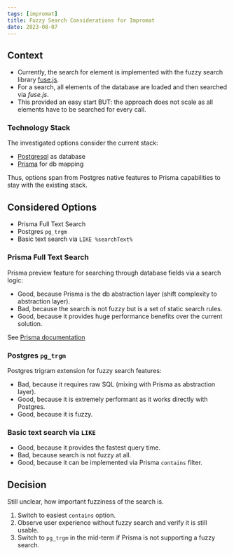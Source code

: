```yaml
---
tags: [impromat]
title: Fuzzy Search Considerations for Impromat
date: 2023-08-07
---
```


## Context

- Currently, the search for element is implemented with the fuzzy search library [fuse.js](https://www.fusejs.io/).
- For a search, all elements of the database are loaded and then searched via _fuse.js_.
- This provided an easy start BUT: the approach does not scale as all elements have to be searched for every call.

### Technology Stack

The investigated options consider the current stack:

- [Postgresql](https://www.postgresql.org/) as database
- [Prisma](https://www.prisma.io/) for db mapping

Thus, options span from Postgres native features to Prisma capabilities to stay with the existing stack.

## Considered Options

- Prisma Full Text Search
- Postgres `pg_trgm`
- Basic text search via `LIKE %searchText%`

### Prisma Full Text Search

Prisma preview feature for searching through database fields via a search logic:

- Good, because Prisma is the db abstraction layer (shift complexity to abstraction layer).
- Bad, because the search is not fuzzy but is a set of static search rules.
- Good, because it provides huge performance benefits over the current solution.

See [Prisma documentation](https://www.prisma.io/docs/concepts/components/prisma-client/full-text-search)

### Postgres `pg_trgm`

Postgres trigram extension for fuzzy search features:

- Bad, because it requires raw SQL (mixing with Prisma as abstraction layer).
- Good, because it is extremely performant as it works directly with Postgres.
- Good, because it is fuzzy.

### Basic text search via `LIKE`

- Good, because it provides the fastest query time.
- Bad, because search is not fuzzy at all.
- Good, because it can be implemented via Prisma `contains` filter.

## Decision

Still unclear, how important fuzziness of the search is.

1. Switch to easiest `contains` option.
2. Observe user experience without fuzzy search and verify it is still usable.
3. Switch to `pg_trgm` in the mid-term if Prisma is not supporting a fuzzy search.
